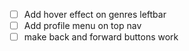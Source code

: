 - [ ] Add hover effect on genres leftbar
- [ ] Add profile menu on top nav
- [ ] make back and forward buttons work
